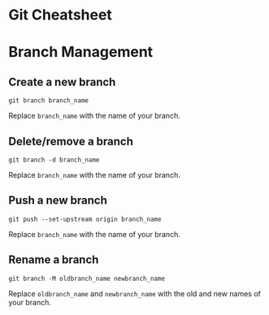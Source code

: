 Git Cheatsheet
===============

# Branch Management

## Create a new branch

```
git branch branch_name
```

Replace `branch_name` with the name of your branch.

## Delete/remove a branch

```
git branch -d branch_name
```

Replace `branch_name` with the name of your branch.

## Push a new branch

```
git push --set-upstream origin branch_name
```

Replace `branch_name` with the name of your branch.

## Rename a branch

```
git branch -M oldbranch_name newbranch_name
```

Replace `oldbranch_name` and `newbranch_name` with the old and new names of your branch.
